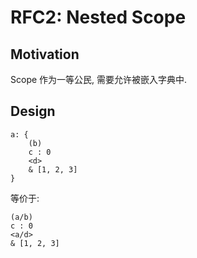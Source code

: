 RFC2: Nested Scope
==================

## Motivation
Scope 作为一等公民, 需要允许被嵌入字典中.

## Design


```text
a: {
	(b)
	c : 0
	<d>
	& [1, 2, 3]
}
```

等价于:

```text
(a/b)
c : 0
<a/d>
& [1, 2, 3]
```